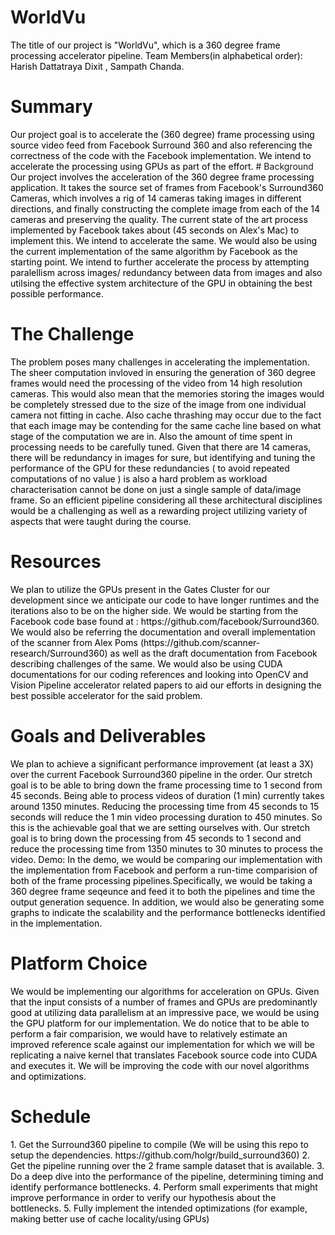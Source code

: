 # WorldVu

<!---
<span style="color:lightgray">
Please provide the title of your project, followed by the names of all team members. Teams may include up to two students. There are no exceptions to this rule.
</span>
-->
<span style="color:black">
The title of our project is "WorldVu", which is a 360 degree frame processing accelerator pipeline.
</span>

<span style="color:black">
Team Members(in alphabetical order): Harish Dattatraya Dixit , Sampath Chanda. 
</span>


# Summary
<!---
<span style="color:lightgray">
Summarize your project in no more than 2-3 sentences. Describe what you plan to do and what parallel systems you will be working with. Example one-liners include (you should add a bit more detail):
</span>
-->
<span style="color:black">
Our project goal is to accelerate the (360 degree) frame processing using source video feed from Facebook Surround 360
and also referencing the correctness of the code with the Facebook implementation. We intend to accelerate the processing
using GPUs as part of the effort. 
</span>
<!---
<span style="color:lightgray">
We are going to implement an optimized Smoothed Particle Hydrodynamics fluid solver on the NVIDIA GPUs in the lab.
We are going port the Go runtime to Blacklight.
We are going to create optimized implementations of sparse-matrix multiplication on both GPU and multi-core CPU platforms, and perform a detailed analysis of both systems' performance characteristics.
We are going to back-engineer the unpublished machine specifications of the GPU in the tablet my partner just purchased.
We are going to implement two possible algorithms for a real-time computer vision application on a mobile device and measure their energy consumption in the lab.
</span>
-->
# Background
<span style="color:black">
Our project involves the acceleration of the 360 degree frame processing application. It takes the source set of frames
from Facebook's Surround360 Cameras, which involves a rig of 14 cameras taking images in different directions, and finally 
constructing the complete image from each of the 14 cameras and preserving the quality. The current state of the art 
process implemented by Facebook takes about (45 seconds on Alex's Mac) to implement this. We intend to accelerate the same.
We would also be using the current implementation of the same algorithm by Facebook as the starting point. We intend to 
further accelerate the process by attempting paralellism across images/ redundancy between data from images and also utilsing
the effective system architecture of the GPU in obtaining the best possible performance.
</span>
<!---
<span style="color:lightgray">
If your project involves accelerating a compute-intensive application, describe the application or piece of the application you are going to implement in more detail. This description need only be a few paragraphs. It might be helpful to include a block diagram or pseudocode of the basic idea. An important detail is what aspects of the problem might benefit from parallelism? and why?
</span>
-->

# The Challenge
<!---
<span style="color:lightgray">
Describe why the problem is challenging. What aspects of the problem might make it difficult to parallelize? In other words, what to you hope to learn by doing the project?
</span>
<span style="color:lightgray">
Describe the workload: what are the dependencies, what are its memory access characteristics? (is there locality? is there a high communication to computation ratio?), is there divergent execution?
Describe constraints: What are the properties of the system that make mapping the workload to it challenging?
</span>
-->
<span style="color:black">
The problem poses many challenges in accelerating the implementation. The sheer computation invloved in ensuring the generation
of 360 degree frames would need the processing of the video from 14 high resolution cameras. This would also mean that the 
memories storing the images would be completely stressed due to the size of the image from one individual camera not fitting in
cache. Also cache thrashing may occur due to the fact that each image may be contending for the same cache line based on what 
stage of the computation we are in. Also the amount of time spent in processing needs to be carefully tuned. Given that there are 14 cameras, there will be redundancy in images for sure, but identifying and tuning the performance of the GPU for these redundancies ( to avoid repeated computations of no value ) is also a hard problem as workload characterisation cannot be done on just a single sample of data/image frame. So an efficient pipeline considering all these architectural disciplines would 
be a challenging as well as a rewarding project utilizing variety of aspects that were taught during the course.
</span>

# Resources
<!---
<span style="color:lightgray">
Describe the resources (type of computers, starter code, etc.) you will use. What code base will you start from? Are you starting from scratch or using an existing piece of code? Is there a book or paper that you are using as a reference (if so, provide a citation)? Are there any other resources you need, but haven't figured out how to obtain yet? Could you benefit from access to any special machines?
</span>
-->
<span style="color:black">
We plan to utilize the GPUs present in the Gates Cluster for our development since we anticipate our code to have longer runtimes and the iterations also to be on the higher side. We would be starting from the Facebook code base found at :
https://github.com/facebook/Surround360. We would also be referring the documentation and overall implementation of the scanner from Alex Poms (https://github.com/scanner-research/Surround360) as well as the draft documentation from Facebook describing challenges of the same. We would also be using CUDA documentations for our coding 
references and looking into OpenCV and Vision Pipeline accelerator related papers to aid our efforts in designing the best
possible accelerator for the said problem.
</span>

# Goals and Deliverables
<!---
<span style="color:lightgray">
Describe the deliverables or goals of your project.
</span>

<span style="color:lightgray">
Separate your goals into what you PLAN TO ACHIEVE (what you believe you must get done to have a successful project and get the grade you expect) and an extra goal or two that you HOPE TO ACHIEVE if the project goes really well and you get ahead of schedule. It may not be possible to state precise performance goals at this time, but we encourage you be as precise as possible. If you do state a goal, give some justification of why you think you can achieve it. (e.g., I hope to speed up my starter code 10x, because if I did it would run in real-time.)
If applicable, describe the demo you plan to show at the parallelism computation (will it be an interactive demo? will you show an output of the program that is really neat? will you show speedup graphs?). Specifically, what will you show us that will demonstrate you did a good job?
If your project is an analysis project, what are you hoping to learn about the workload or system being studied? What question(s) do you plan to answer in your analysis?
Systems project proposals should describe what the system will be capable of and what performance is hoped to be achieved.
IN GENERAL: Imagine that I didn't give you a grading script on assignments 2, 3, or 4. Imagine you did the entire assignment, made it as fast as you could, and then turned it in. You wouldn't have any idea if you'd done a good job!!! That's the situation you are in for the final project. And that's the situation I'm in when grading your final project. As part of your project plan, and ONE OF THE FIRST THINGS YOU SHOULD DO WHEN YOU GET STARTED WORKING is implement the test harnesses and/or baseline "reference" implementations for your project. Then, for the rest of your project you always have the ability to run your optimized code and obtain a comparison.
</span>
-->
<span style="color:black">
We plan to achieve a significant performance improvement (at least a 3X) over the current Facebook Surround360 pipeline in the order.
Our stretch goal is to be able to bring down the frame processing time to 1 second from 45 seconds. Being able to process videos of duration (1 min) currently takes around 1350 minutes. Reducing the processing time from 45 seconds to 15 seconds will reduce the 1 min video processing duration to 450 minutes. So this is the achievable goal that we are setting ourselves with. 
Our stretch goal is to bring down the processing from 45 seconds to 1 second and reduce the processing time from 1350 minutes to 30 minutes to process the video. 
</span>

<span style="color:black">
Demo: 
In the demo, we would be comparing our implementation with the implementation from Facebook and perform a run-time 
comparision of both of the frame processing pipelines.Specifically, we would be taking a 360 degree frame seqeunce and feed it to both the pipelines and time the output generation sequence. In addition, we would also be generating some graphs to indicate
the scalability and the performance bottlenecks identified in the implementation. 
</span>

# Platform Choice
<!---
<span style="color:lightgray">
Describe why the platform (computer and/or language) you have chosen is a good one for your needs. Why does it make sense to use this parallel system for the workload you have chosen?
</span>
-->
<span style="color:black">
We would be implementing our algorithms for acceleration on GPUs. Given that the input consists of a number of frames and GPUs are predominantly good at utilizing data parallelism at an impressive pace, we would be using the GPU platform for our implementation. We do notice that to be able to perform a fair comparision, we would have to relatively estimate an improved reference scale against our implementation for which we will be replicating a naive kernel that translates Facebook source code into CUDA and executes it. We will be improving the code with our novel algorithms and optimizations.
</span> 

# Schedule

<span style="color:black">
1.	Get the Surround360 pipeline to compile (We will be using this repo to setup the dependencies. https://github.com/holgr/build_surround360)
2.	Get the pipeline running over the 2 frame sample dataset that is available.
3.	Do a deep dive into the performance of the pipeline, determining timing and identify performance bottlenecks.
4.	Perform small experiments that might improve performance in order to verify our hypothesis about the bottlenecks.
5.	Fully implement the intended optimizations (for example, making better use of cache locality/using GPUs)


<!---
<span style="color:lightgray">
Produce a schedule for your project. Your schedule should have at least one item to do per week. List what you plan to get done each week from now until the parallelism competition in order to meet your project goals. Keep in mind that due to other classes, you'll have more time to work some weeks than others (work that into the schedule). You will need to re-evaluate your progress at the end of each week and update this schedule accordingly. Note the intermediate checkpoint deadline is April 25th. In your schedule we encourage you to be precise as precise as possible. It's often helpful to work backward in time from your deliverables and goals, writing down all the little things you'll need to do (establish the dependencies!).
</span>
-->
